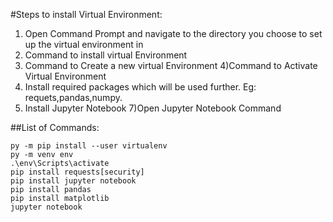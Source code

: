 #Steps to install Virtual Environment:

1) Open Command Prompt and navigate to the directory you choose to set up the virtual environment in
2) Command to install virtual Environment
3) Command to Create a new virtual Environment
4)Command to Activate Virtual Environment
5) Install required packages which will be used further. 
Eg: requets,pandas,numpy.
6) Install Jupyter Notebook
7)Open Jupyter Notebook Command

##List of Commands:

```
py -m pip install --user virtualenv
py -m venv env
.\env\Scripts\activate
pip install requests[security]
pip install jupyter notebook
pip install pandas
pip install matplotlib
jupyter notebook
```
